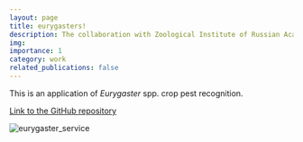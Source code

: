 ```yaml
---
layout: page
title: eurygasters!
description: The collaboration with Zoological Institute of Russian Academy of Sciences and All-Russian institute of plant protection
img: 
importance: 1
category: work
related_publications: false 
---
```


This is an application of _Eurygaster_ spp. crop pest recognition. 

[Link to the GitHub repository](https://github.com/alexander-pv/eurygaster_recognition)


![eurygaster_service](/assets/img/projects/work/eurygaster_service.gif)
